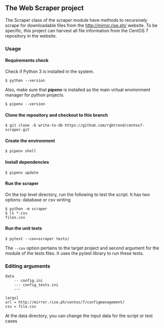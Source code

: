 ## The Web Scraper project

The Scraper class of the scraper module have methods to recursively scrape for downloadable files from the http://mirror.rise.ph/ website. To be specific, this project can harvest all file information from the CentOS 7 repository in the website. 

### Usage
#### Requirements check
Check if Python 3 is installed in the system.
```
$ python --version
```
Also, make sure that **pipenv** is installed as the main virtual environment manager for python projects.
```
$ pipenv --version
```
#### Clone the repository and checkout to this branch
```
$ git clone -b write-to-db https://github.com/rgbtrend/centos7-scraper.git
```

#### Create the environment
```
$ pipenv shell
```

#### Install dependencies
```
$ pipenv update
```

#### Run the scraper
On the top level directory, run the following to test the script. It has two options: database or csv writing

```
$ python -m scraper
$ ls *.csv
files.csv
```

#### Run the unit tests
```
$ pytest --cov=scraper tests/
```
The ```--cov``` option pertains to the target project and second argument for the module of the tests files.
It uses the pytest library to run these tests.

### Editing arguments
```
data
    -- config.ini
    --- config_tests.ini
    ---
```
```
[args]
url = http://mirror.rise.ph/centos/7/configmanagement/
csv = file.csv
```
At the data directory, you can change the input data for the script or test cases


